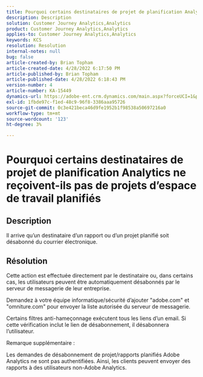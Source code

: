 ```yaml
---
title: Pourquoi certains destinataires de projet de planification Analytics ne reçoivent-ils pas de projets d’espace de travail planifiés
description: Description
solution: Customer Journey Analytics,Analytics
product: Customer Journey Analytics,Analytics
applies-to: Customer Journey Analytics,Analytics
keywords: KCS
resolution: Resolution
internal-notes: null
bug: false
article-created-by: Brian Topham
article-created-date: 4/28/2022 6:17:50 PM
article-published-by: Brian Topham
article-published-date: 4/28/2022 6:18:43 PM
version-number: 4
article-number: KA-15449
dynamics-url: https://adobe-ent.crm.dynamics.com/main.aspx?forceUCI=1&pagetype=entityrecord&etn=knowledgearticle&id=9a1ed07d-1fc7-ec11-a7b6-0022480a1b03
exl-id: 1fbde97c-f1ed-48c9-96f8-3386aaa95726
source-git-commit: 0c3e421beca46d9fe1952b1f98538a50697216a0
workflow-type: tm+mt
source-wordcount: '123'
ht-degree: 3%

---
```


# Pourquoi certains destinataires de projet de planification Analytics ne reçoivent-ils pas de projets d’espace de travail planifiés

## Description


Il arrive qu’un destinataire d’un rapport ou d’un projet planifié soit désabonné du courrier électronique.


## Résolution


Cette action est effectuée directement par le destinataire ou, dans certains cas, les utilisateurs peuvent être automatiquement désabonnés par le serveur de messagerie de leur entreprise.

Demandez à votre équipe informatique/sécurité d’ajouter &quot;adobe.com&quot; et &quot;omniture.com&quot; pour envoyer la liste autorisée du serveur de messagerie.

Certains filtres anti-hameçonnage exécutent tous les liens d’un email. Si cette vérification inclut le lien de désabonnement, il désabonnera l’utilisateur.



Remarque supplémentaire :

Les demandes de désabonnement de projet/rapports planifiés Adobe Analytics ne sont pas authentifiées. Ainsi, les clients peuvent envoyer des rapports à des utilisateurs non-Adobe Analytics.
